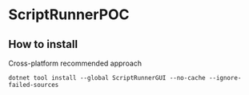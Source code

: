 # ScriptRunnerPOC


## How to install

Cross-platform recommended approach


```shell
dotnet tool install --global ScriptRunnerGUI --no-cache --ignore-failed-sources
```